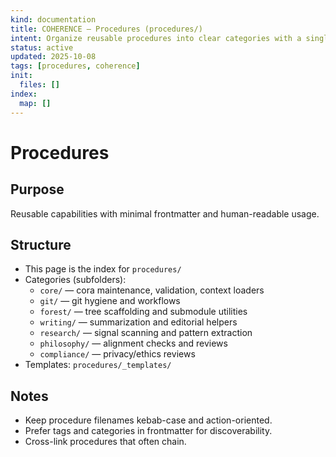 ```yaml
---
kind: documentation
title: COHERENCE — Procedures (procedures/)
intent: Organize reusable procedures into clear categories with a single index
status: active
updated: 2025-10-08
tags: [procedures, coherence]
init:
  files: []
index:
  map: []
---
```


# Procedures

## Purpose
Reusable capabilities with minimal frontmatter and human-readable usage.

## Structure
- This page is the index for `procedures/`
- Categories (subfolders):
  - `core/` — cora maintenance, validation, context loaders
  - `git/` — git hygiene and workflows
  - `forest/` — tree scaffolding and submodule utilities
  - `writing/` — summarization and editorial helpers
  - `research/` — signal scanning and pattern extraction
  - `philosophy/` — alignment checks and reviews
  - `compliance/` — privacy/ethics reviews
- Templates: `procedures/_templates/`

## Notes
- Keep procedure filenames kebab-case and action-oriented.
- Prefer tags and categories in frontmatter for discoverability.
- Cross-link procedures that often chain.
